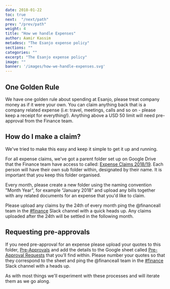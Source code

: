 ```yaml
---
date: 2018-01-22
toc: true
next:  "/next/path"
prev: "/prev/path"
weight: 4
title: "How we handle Expenses"
author: Aamir Kassim
metadesc: "The Esanjo expense policy"
sections: ""
categories: ""
excerpt: "The Esanjo expense policy"
image: ""
banner: '/images/how-we-handle-expenses.svg'
---
```



## One Golden Rule
We have one golden rule about spending at Esanjo, please treat company money as if it were your own. You can claim anything back that is a company related expense (i.e: travel, meetings, calls and so on - please keep a receipt for everything!). Anything above a USD 50 limit will need pre-approval from the Finance team.

## How do I make a claim?
We've tried to make this easy and keep it simple to get it up and running.

For all expense claims, we've got a parent folder set up on Google Drive that the Finance team have access to called: [Expense Claims 2018/19](https://drive.google.com/drive/folders/1x7lvfYuA6i3KVq4RqHn0CvlMje--Js4a?usp=sharing). Each person will have their own sub folder within, designated by their name. It is important that you keep this folder organised.

Every month, please create a new folder using the naming convention "Month Year", for example “January 2018” and upload any bills together with any related documents for an expense that you'd like to claim.

Please upload any claims by the 24th of every month ping the @financeall team in the [#finance](https://esanjo.slack.com/messages/C661QBKM3) Slack channel with a quick heads up. Any claims uploaded after the 24th will be settled in the following month.

## Requesting pre-approvals
If you need pre-approval for an expense please upload your quotes to this folder, [Pre-Approvals](https://drive.google.com/drive/folders/1-HHsuETumhJ51veSK7BOhnMbN_ZMyito) and add the details to the Google sheet called [Pre-Approval Requests](https://docs.google.com/spreadsheets/d/1OSM4UOx3rAJTCbgGOFhtpAmTGKUSqVIYESLRqU9WE5M/edit#gid=0) that you’ll find within. Please number your quotes so that they correspond to the  sheet and ping the @financeall team in the [#finance](https://esanjo.slack.com/messages/C661QBKM3) Slack channel with a heads up.

As with most things we'll experiment with these processes and will iterate them as we go along.
